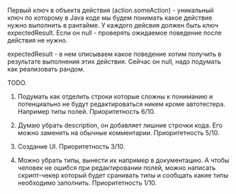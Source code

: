 Первый ключ в объекта действия (action.someAction) - уникальный ключ по которому в Java коде мы будем понимать какое действие нужно выполнить в рантайме. 
У каждого дейсвия должен быть ключ expectedResult. Если он null - проверять ожидаемое поведение после действия не нужно.

expectedResult - в нем описываем какое поведение хотим получить в результате выполнения этих действия. Сейчас он null, надо подумать как реализовать рандом.


TODO.
1. Подумать как отделить строки которые сложны к пониманию и потенциально не будут редактироваться никем кроме автотестера. Например типы полей. Приоритетность 6/10.

2. Думаю убрать description, он добавляет лишние строчки кода. Его можно заменить на обычные комментарии. Приоритетность 5/10.

3. Создание UI. Приоритетность 3/10.

4. Можно убрать типы, вынести их например в документацию. А чтобы человек не ошибся при редактировании полей, можно написать скрипт-чекер который будет сранивать типы и сообщать какие типы необходимо заполнить. Приоритетность 1/10.
